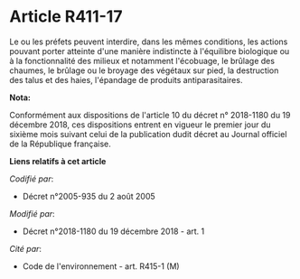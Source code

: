 # Article R411-17

Le ou les préfets peuvent interdire, dans les mêmes conditions, les actions pouvant porter atteinte d'une manière indistincte
à l'équilibre biologique ou à la fonctionnalité des milieux et notamment l'écobuage, le brûlage des chaumes, le brûlage ou le
broyage des végétaux sur pied, la destruction des talus et des haies, l'épandage de produits antiparasitaires.

**Nota:**

Conformément aux dispositions de l'article 10 du décret n° 2018-1180 du 19 décembre 2018, ces dispositions entrent en vigueur
le premier jour du sixième mois suivant celui de la publication dudit décret au Journal officiel de la République française.

**Liens relatifs à cet article**

_Codifié par_:

  - Décret n°2005-935 du 2 août 2005

_Modifié par_:

  - Décret n°2018-1180 du 19 décembre 2018 - art. 1

_Cité par_:

  - Code de l'environnement - art. R415-1 (M)
